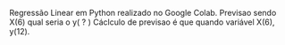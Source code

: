 Regressão Linear em Python realizado no Google Colab.
Previsao sendo X(6) qual seria o y( ? )
Cáclculo de previsao é que quando variável X(6), y(12).
